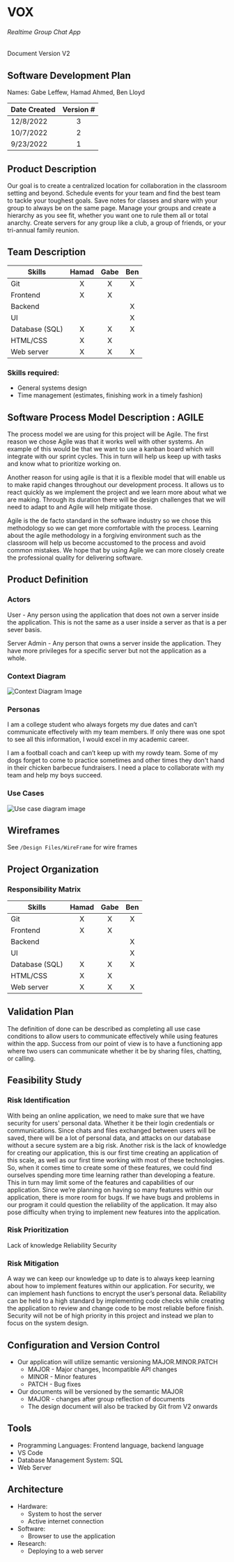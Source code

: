 # VOX
###### Realtime Group Chat App
Document Version V2

## Software Development Plan 
Names: Gabe Leffew, Hamad Ahmed, Ben Lloyd

| Date Created  | Version # |
| ------------- |:---------:|
| 12/8/2022     | 3         |
| 10/7/2022     | 2         |
| 9/23/2022     | 1         |

## Product Description
Our goal is to create a centralized location for collaboration in the classroom setting and beyond. Schedule events for your team and find the best team to tackle your toughest goals. Save notes for classes and share with your group to always be on the same page. Manage your groups and create a hierarchy as you see fit, whether you want one to rule them all or total anarchy. Create servers for any group like a club, a group of friends, or your tri-annual family reunion.

## Team Description

| Skills          | Hamad | Gabe | Ben |
| --------------- |:-----:|:----:|:---:|
| Git             | X | X | X
| Frontend        | X | X |   
| Backend         |   |   | X  
| UI              |   |   | X
| Database (SQL)  | X | X | X
| HTML/CSS        | X | X | 
| Web server      | X | X | X

### Skills required:
- General systems design
- Time management (estimates, finishing work in a timely fashion)

## Software Process Model Description : AGILE
The process model we are using for this project will be Agile. The first reason we chose Agile was that it works well with other systems. An example of this would be that we want to use a kanban board which will integrate with our sprint cycles. This in turn will help us keep up with tasks and know what to prioritize working on.

Another reason for using agile is that it is a flexible model that will enable us to make rapid changes throughout our development process. It allows us to react quickly as we implement the project and we learn more about what we are making. Through its duration there will be design challenges that we will need to adapt to and Agile will help mitigate those.

Agile is the de facto standard in the software industry so we chose this methodology so we can get more comfortable with the process. Learning about the agile methodology in a forgiving environment such as the classroom will help us become accustomed to the process and avoid common mistakes. We hope that by using Agile we can more closely create the professional quality for delivering software. 

## Product Definition
### Actors
User - Any person using the application that does not own a server inside the application. This is not the same as a user inside a server as that is a per sever basis.

Server Admin - Any person that owns a server inside the application. They have more privileges for a specific server but not the application as a whole.

### Context Diagram
![Context Diagram Image](./Images/system_context.jpg "Context Diagram image")

### Personas 
I am a college student who always forgets my due dates and can’t communicate effectively with my team members. If only there was one spot to see all this information, I would excel in my academic career. 

I am a football coach and can’t keep up with my rowdy team. Some of my dogs forget to come to  practice sometimes and other times they don't hand in their chicken barbecue fundraisers. I need a place to collaborate with my team and help my boys succeed.

### Use Cases
![Use case diagram image](./Images/UseCaseDiagram.png "Hi there :)")

## Wireframes
See `/Design Files/WireFrame` for wire frames

## Project Organization
### Responsibility Matrix
| Skills          | Hamad | Gabe | Ben |
| --------------- |:-----:|:----:|:---:|
| Git             | X | X | X
| Frontend        | X | X |   
| Backend         |   |   | X  
| UI              |   |   | X
| Database (SQL)  | X | X | X
| HTML/CSS        | X | X | 
| Web server      | X | X | X

## Validation Plan
The definition of done can be described as completing all use case conditions to allow users to communicate effectively while using features within the app. 
Success from our point of view is to have a functioning app where two users can communicate whether it be by sharing files, chatting, or calling. 

## Feasibility Study    
### Risk Identification
With being an online application, we need to make sure that we have security for users' personal data. Whether it be their login credentials or communications. Since chats and files exchanged between users will be saved, there will be a lot of personal data, and attacks on our database without a secure system are a big risk. 
Another risk is the lack of knowledge for creating our application, this is our first time creating an application of this scale, as well as our first time working with most of these technologies. So, when it comes time to create some of these features, we could find ourselves spending more time learning rather than developing a feature. This in turn may limit some of the features and capabilities of our application.
Since we’re planning on having so many features within our application, there is more room for bugs. If we have bugs and problems in our program it could question the reliability of the application. It may also pose difficulty when trying to implement new features into the application.

### Risk Prioritization
Lack of knowledge
Reliability
Security    

### Risk Mitigation
A way we can keep our knowledge up to date is to always keep learning about how to implement features within our application. For security, we can implement hash functions to encrypt the user’s personal data. Reliability can be held to a high standard by implementing code checks while creating the application to review and change code to be most reliable before finish. Security will not be of high priority in this project and instead we plan to focus on the system design.

## Configuration and Version Control
- Our application will utilize semantic versioning MAJOR.MINOR.PATCH
  - MAJOR - Major changes, Incompatible API changes
  - MINOR - Minor features
  - PATCH - Bug fixes
- Our documents will be versioned by the semantic MAJOR
  - MAJOR - changes after group reflection of documents
  - The design document will also be tracked by Git from V2 onwards

## Tools
- Programming Languages: Frontend language, backend language
- VS Code
- Database Management System: SQL
- Web Server

## Architecture
- Hardware:
  - System to host the server
  - Active internet connection
- Software:
  - Browser to use the application
- Research:
  - Deploying to a web server









